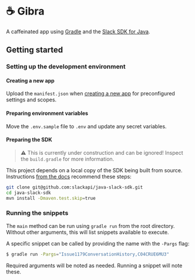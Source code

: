 # ☕️ Gibra

A caffeinated app using [Gradle][gradle] and the [Slack SDK for Java][sdk].

## Getting started

### Setting up the development environment

#### Creating a new app

Upload the `manifest.json` when [creating a new app][create] for preconfigured
settings and scopes.

#### Preparing environment variables

Move the `.env.sample` file to `.env` and update any secret variables.

#### Preparing the SDK

> ⚠️ This is currently under construction and can be ignored! Inspect the
> `build.gradle` for more information.

This project depends on a local copy of the SDK being built from source.
Instructions [from the docs][installation] recommend these steps:

```sh
git clone git@github.com:slackapi/java-slack-sdk.git
cd java-slack-sdk
mvn install -Dmaven.test.skip=true
```

### Running the snippets

The `main` method can be run using `gradle run` from the root directory. Without
other arguments, this will list snippets available to execute.

A specific snippet can be called by providing the name with the `-Pargs` flag:

```sh
$ gradle run -Pargs="Issue1179ConversationHistory,C04CRUE6MU3"
```

Required arguments will be noted as needed. Running a snippet will note these.

<!-- a collection of links -->
[gradle]: https://docs.gradle.org/current/userguide/what_is_gradle.html
[sdk]: https://github.com/slackapi/java-slack-sdk
[create]: https://api.slack.com/apps
[installation]: https://slack.dev/java-slack-sdk/guides/web-api-client-setup#build-from-source
